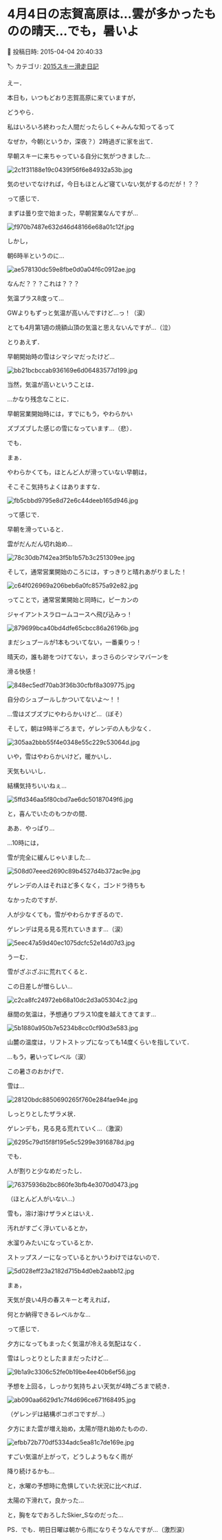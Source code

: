# 4月4日の志賀高原は…雲が多かったものの晴天…でも，暑いよ

📅 投稿日時: 2015-04-04 20:40:33

🏷️ カテゴリ: [2015スキー滑走日記](c09ea645cfc085f86dfcd80f49599dd89.md)

えー．


本日も，いつもどおり志賀高原に来ていますが，





どうやら．





私はいろいろ終わった人間だったらしく←みんな知ってるって





なぜか，今朝(というか，深夜？）2時過ぎに家を出て．


早朝スキーに来ちゃっている自分に気がつきました…




![2c1f31188e19c0439f56f6e84932a53b.jpg](images/2c1f31188e19c0439f56f6e84932a53b.jpg)




気のせいでなければ，今日もほとんど寝ていない気がするのだが！？？





って感じで．


まずは曇り空で始まった，早朝営業なんですが…




![f970b7487e632d46d48166e68a01c12f.jpg](images/f970b7487e632d46d48166e68a01c12f.jpg)




しかし，


朝6時半というのに…




![ae578130dc59e8fbe0d0a04f6c0912ae.jpg](images/ae578130dc59e8fbe0d0a04f6c0912ae.jpg)




なんだ？？？これは？？？


気温プラス8度って…


GWよりもずっと気温が高いんですけど…っ！（涙）


とても4月第1週の焼額山頂の気温と思えないんですが…（泣）





とりあえず．


早朝開始時の雪はシマシマだったけど…




![bb21bcbccab936169e6d06483577d199.jpg](images/bb21bcbccab936169e6d06483577d199.jpg)




当然，気温が高いということは．


…かなり残念なことに．


早朝営業開始時には，すでにもう，やわらかい


ズブズブした感じの雪になっています…（悲）．





でも．


まぁ．


やわらかくても，ほとんど人が滑っていない早朝は，


そこそこ気持ちよくはありますな．




![fb5cbbd9795e8d72e6c44deeb165d946.jpg](images/fb5cbbd9795e8d72e6c44deeb165d946.jpg)







って感じで．


早朝を滑っていると．


雲がだんだん切れ始め…




![78c30db7f42ea3f5b1b57b3c251309ee.jpg](images/78c30db7f42ea3f5b1b57b3c251309ee.jpg)




そして，通常営業開始のころには，すっきりと晴れあがりました！




![c64f026969a206beb6a0fc8575a92e82.jpg](images/c64f026969a206beb6a0fc8575a92e82.jpg)







ってことで，通常営業開始と同時に，ピーカンの


ジャイアントスラロームコースへ飛び込みっ！




![879699bca40bd4dfe65cbcc86a26196b.jpg](images/879699bca40bd4dfe65cbcc86a26196b.jpg)




まだシュプールが1本もついてない，一番乗りっ！


晴天の，誰も跡をつけてない，まっさらのシマシマバーンを


滑る快感！




![848ec5edf70ab3f36b30cfbf8a309775.jpg](images/848ec5edf70ab3f36b30cfbf8a309775.jpg)




自分のシュプールしかついてないよ～！！


…雪はズブズブにやわらかいけど…（ぼそ）





そして，朝は9時半ごろまで，ゲレンデの人も少なく．




![305aa2bbb55f4e0348e55c229c53064d.jpg](images/305aa2bbb55f4e0348e55c229c53064d.jpg)




いや，雪はやわらかいけど，暖かいし．


天気もいいし．


結構気持ちいいねぇ…




![5ffd346aa5f80cbd7ae6dc50187049f6.jpg](images/5ffd346aa5f80cbd7ae6dc50187049f6.jpg)




と，喜んでいたのもつかの間．





ああ．やっぱり…


…10時には，


雪が完全に緩んじゃいました…




![508d07eeed2690c89b4527d4b372ac9e.jpg](images/508d07eeed2690c89b4527d4b372ac9e.jpg)




ゲレンデの人はそれほど多くなく，ゴンドラ待ちも


なかったのですが．


人が少なくても，雪がやわらかすぎるので．


ゲレンデは見る見る荒れていきます…（涙）




![5eec47a59d40ec1075dcfc52e14d07d3.jpg](images/5eec47a59d40ec1075dcfc52e14d07d3.jpg)







うーむ．


雪がざぶざぶに荒れてくると．


この日差しが憎らしい…




![c2ca8fc24972eb68a10dc2d3a05304c2.jpg](images/c2ca8fc24972eb68a10dc2d3a05304c2.jpg)




昼間の気温は，予想通りプラス10度を越えてきてます…




![5b1880a950b7e5234b8cc0cf90d3e583.jpg](images/5b1880a950b7e5234b8cc0cf90d3e583.jpg)




山麓の温度は，リフトストップになっても14度くらいを指していて．


…もう，暑いってレベル（涙）





この暑さのおかげで．


雪は…




![28120bdc8850690265f760e284fae94e.jpg](images/28120bdc8850690265f760e284fae94e.jpg)




しっとりとしたザラメ状．


ゲレンデも，見る見る荒れていく…（激涙）




![6295c79d15f8f195e5c5299e3916878d.jpg](images/6295c79d15f8f195e5c5299e3916878d.jpg)







でも．


人が割りと少なめだったし．




![76375936b2bc860fe3bfb4e3070d0473.jpg](images/76375936b2bc860fe3bfb4e3070d0473.jpg)




（ほとんど人がいない…）





雪も，溶け溶けザラメとはいえ．


汚れがすごく浮いているとか，


水溜りみたいになっているとか．


ストップスノーになっているとかいうわけではないので．




![5d028eff23a2182d715b4d0eb2aabb12.jpg](images/5d028eff23a2182d715b4d0eb2aabb12.jpg)




まぁ，


天気が良い4月の春スキーと考えれば，


何とか納得できるレベルかな…





って感じで．


夕方になってもまったく気温が冷える気配はなく．


雪はしっとりとしたままだったけど…




![9b1a9c3306c52fe0b19be4ee40b6ef56.jpg](images/9b1a9c3306c52fe0b19be4ee40b6ef56.jpg)







予想を上回る，しっかり気持ちよい天気が4時ごろまで続き．




![ab090aa6629d1c7f4d696ce671f68495.jpg](images/ab090aa6629d1c7f4d696ce671f68495.jpg)




（ゲレンデは結構ボコボコですが…）





夕方にまた雲が増え始め，太陽が隠れ始めたものの．




![efbb72b770df5334adc5ea81c7de169e.jpg](images/efbb72b770df5334adc5ea81c7de169e.jpg)




すごい気温が上がって，どうしようもなく雨が


降り続けるかも…


と，水曜の予想時に危惧していた状況に比べれば．


太陽の下滑れて，良かった…





と，胸をなでおろしたSkier_Sなのだった…





PS．でも．明日日曜は朝から雨になりそうなんですが…（激烈涙）
